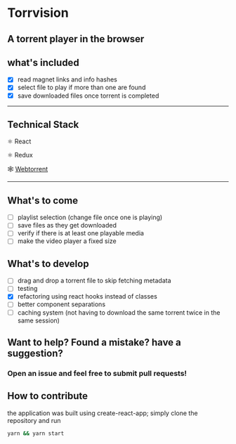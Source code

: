 # Torrvision

## A torrent player in the browser

## what's included

- [x] read magnet links and info hashes
- [x] select file to play if more than one are found
- [x] save downloaded files once torrent is completed

****

## Technical Stack

⚛ React

⚛ Redux

🕸 [Webtorrent](https://webtorrent.io/)

****

## What's to come

- [ ] playlist selection (change file once one is playing)
- [ ] save files as they get downloaded
- [ ] verify if there is at least one playable media
- [ ] make the video player a fixed size

## What's to develop

- [ ] drag and drop a torrent file to skip fetching metadata
- [ ] testing
- [x] refactoring using react hooks instead of classes
- [ ] better component separations
- [ ] caching system (not having to download the same torrent twice in the same session)

## Want to help? Found a mistake? have a suggestion?

### Open an issue and feel free to submit pull requests!

## How to contribute

the application was built using create-react-app; simply clone the repository and run

```sh
yarn && yarn start
```
